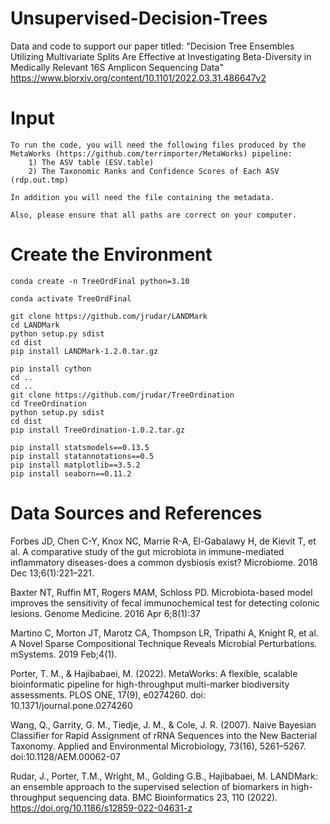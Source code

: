 # Unsupervised-Decision-Trees

Data and code to support our paper titled: "Decision Tree Ensembles Utilizing Multivariate Splits Are Effective at Investigating Beta-Diversity in Medically Relevant 16S Amplicon Sequencing Data"
https://www.biorxiv.org/content/10.1101/2022.03.31.486647v2

# Input
    To run the code, you will need the following files produced by the MetaWorks (https://github.com/terrimporter/MetaWorks) pipeline: 
        1) The ASV table (ESV.table)
        2) The Taxonomic Ranks and Confidence Scores of Each ASV (rdp.out.tmp)
        
    In addition you will need the file containing the metadata.
    
    Also, please ensure that all paths are correct on your computer.        

# Create the Environment
    conda create -n TreeOrdFinal python=3.10

    conda activate TreeOrdFinal
        
    git clone https://github.com/jrudar/LANDMark
    cd LANDMark
    python setup.py sdist
    cd dist
    pip install LANDMark-1.2.0.tar.gz
        
    pip install cython
    cd ..
    cd ..
    git clone https://github.com/jrudar/TreeOrdination
    cd TreeOrdination
    python setup.py sdist
    cd dist
    pip install TreeOrdination-1.0.2.tar.gz
        
    pip install statsmodels==0.13.5
    pip install statannotations==0.5
    pip install matplotlib==3.5.2
    pip install seaborn==0.11.2

# Data Sources and References

Forbes JD, Chen C-Y, Knox NC, Marrie R-A, El-Gabalawy H, de Kievit T, et al. 
A comparative study of the gut microbiota in immune-mediated inflammatory 
diseases-does a common dysbiosis exist? Microbiome. 2018 Dec 13;6(1):221–221. 

Baxter NT, Ruffin MT, Rogers MAM, Schloss PD. Microbiota-based model improves 
the sensitivity of fecal immunochemical test for detecting colonic lesions. 
Genome Medicine. 2016 Apr 6;8(1):37

Martino C, Morton JT, Marotz CA, Thompson LR, Tripathi A, Knight R, et al. A 
Novel Sparse Compositional Technique Reveals Microbial Perturbations. mSystems. 
2019 Feb;4(1).

Porter, T. M., & Hajibabaei, M. (2022). MetaWorks: A flexible, scalable bioinformatic 
pipeline for high-throughput multi-marker biodiversity assessments. PLOS ONE, 
17(9), e0274260. doi: 10.1371/journal.pone.0274260

Wang, Q., Garrity, G. M., Tiedje, J. M., & Cole, J. R. (2007). Naive Bayesian 
Classifier for Rapid Assignment of rRNA Sequences into the New Bacterial Taxonomy. 
Applied and Environmental Microbiology, 73(16), 5261–5267. 
doi:10.1128/AEM.00062-07

Rudar, J., Porter, T.M., Wright, M., Golding G.B., Hajibabaei, M. LANDMark: an 
ensemble approach to the supervised selection of biomarkers in high-throughput 
sequencing data. BMC Bioinformatics 23, 110 (2022). 
https://doi.org/10.1186/s12859-022-04631-z
